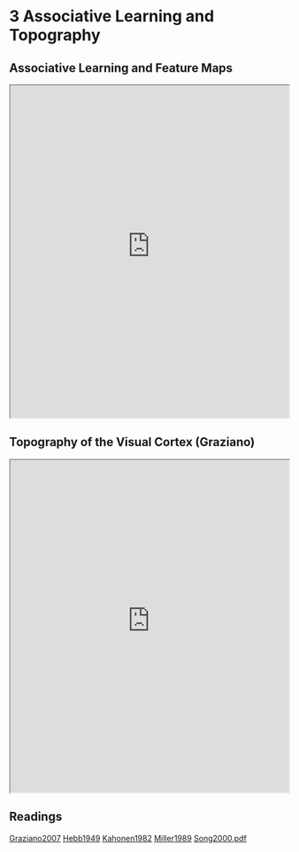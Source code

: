 # 3 Associative Learning and Topography

## Associative Learning and Feature Maps

<iframe src="https://princetonuniversity.github.io/NEU-PSY-502/_static/pdf/Class%203/Associative%20Learning%20and%20Feature%20Maps.pdf" width="100%" 
height="600px"></iframe>

## Topography of the Visual Cortex (Graziano)

<iframe src="https://princetonuniversity.github.io/NEU-PSY-502/_static/pdf/Class%203/Topography%20of%20Visual%20Cortex%20-%20Graziano.pdf"width="100%" 
height="600px"></iframe>

## Readings

<a href="https://princetonuniversity.github.io/NEU-PSY-502/_static/pdf/Class%203/Graziano2007.pdf" download>Graziano2007</a>
<a href="https://princetonuniversity.github.io/NEU-PSY-502/_static/pdf/Class%203/Hebb1949.pdf" download>Hebb1949</a>
<a href="https://princetonuniversity.github.io/NEU-PSY-502/_static/pdf/Class%203/Kahonen1982.pdf" download>Kahonen1982</a>
<a href="https://princetonuniversity.github.io/NEU-PSY-502/_static/pdf/Class%203/Miller1989.pdf" download>Miller1989</a>
<a href="https://princetonuniversity.github.io/NEU-PSY-502/_static/pdf/Class%203/Song2000.pdf" download>Song2000.pdf</a>

